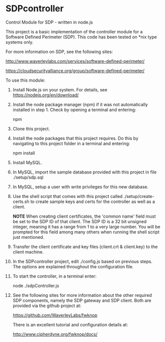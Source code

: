 # SDPcontroller
Control Module for SDP - written in node.js

This project is a basic implementation of the controller module for a 
Software Defined Perimeter (SDP). This code has been tested on *nix 
type systems only.

For more information on SDP, see the following sites:

http://www.waverleylabs.com/services/software-defined-perimeter/

https://cloudsecurityalliance.org/group/software-defined-perimeter/


To use this module:

1.  Install Node.js on your system. For details, see 
     https://nodejs.org/en/download/
 
2.  Install the node package manager (npm) if it was not automatically
    installed in step 1. Check by opening a terminal and entering: 

    npm

3.  Clone this project.

4.  Install the node packages that this project requires. Do this by
    navigating to this project folder in a terminal and entering:

    npm install

4.  Install MySQL.

5.  In MySQL, import the sample database provided with this project
    in file ./setup/sdp.sql 
    
6.  In MySQL, setup a user with write privileges for this new database.

7.  Use the shell script that comes with this project called
    ./setup/create-certs.sh to create sample keys and certs for the 
    controller as well as a client.
    
    **NOTE** When creating client certificates, the 'common name' field 
    must be set to the SDP ID of that client. The SDP ID is a 32 bit
    unsigned integer, meaning it has a range from 1 to a very large 
    number. You will be prompted for this field among many others when 
    running the shell script just mentioned.

8.  Transfer the client certificate and key files (client.crt & 
    client.key) to the client machine.
 
9.  In the SDPcontroller project, edit ./config.js based on previous 
    steps. The options are explained throughout the configuration file.

10. To start the controller, in a terminal enter: 

    node ./sdpController.js

11. See the following sites for more information about the other 
    required SDP components, namely the SDP gateway and SDP client.
    Both are provided via the github project at:

    https://github.com/WaverleyLabs/fwknop

    There is an excellent tutorial and configuration details at:

    http://www.cipherdyne.org/fwknop/docs/


